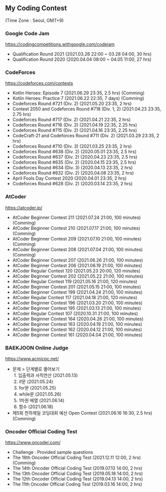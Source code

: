 ## My Coding Contest
(Time Zone : Seoul, GMT+9)


### Google Code Jam
https://codingcompetitions.withgoogle.com/codejam
- Qualification Round 2021 (2021.03.26 22:00 ~ 03.28 04:00, 30 hrs)
- Qualification Round 2020 (2020.04.04 08:00 ~ 04.05 11:00, 27 hrs)

### CodeForces
https://codeforces.com/contests
- Kotlin Heroes: Episode 7 (2021.06.29 23:35, 2.5 hrs) (Comming)
- Kotlin Heroes: Practice 7 (2021.06.22 22:35, 7 days) (Comming)
- Codeforces Round #721 (Div. 2) (2021.05.20 23:35, 2 hrs)
- Contest 2050 and Codeforces Round #718 (Div. 1, 2) (2021.04.23 23:35, 2.75 hrs)
- Codeforces Round #717 (Div. 2) (2021.04.21 22:35, 2 hrs)
- Codeforces Round #716 (Div. 2) (2021.04.19 22:35, 2.25 hrs)
- Codeforces Round #715 (Div. 2) (2021.04.16 23:35, 2.25 hrs)
- CodeCraft-21 and Codeforces Round #711 (Div. 2) (2021.03.29 23:35, 2 hrs)
- Codeforces Round #710 (Div. 3) (2021.03.25 23:35, 2 hrs)
- Codeforces Round #638 (Div. 2) (2020.05.01 23:35, 2.5 hrs)
- Codeforces Round #637 (Div. 2) (2020.04.23 23:35, 2.5 hrs)
- Codeforces Round #635 (Div. 2) (2020.04.15 23:35, 2.5 hrs)
- Codeforces Round #634 (Div. 3) (2020.04.13 23:35, 2 hrs)
- Codeforces Round #632 (Div. 2) (2020.04.08 23:35, 2 hrs)
- April Fools Day Contest 2020 (2020.04.01 23:35, 2 hrs)
- Codeforces Round #628 (Div. 2) (2020.03.14 23:35, 2 hrs)

### AtCoder
https://atcoder.jp/
- AtCoder Beginner Contest 211 (2021.07.24 21:00, 100 minutes) (Comming)
- AtCoder Beginner Contest 210 (2021.07.17 21:00, 100 minutes) (Comming)
- AtCoder Beginner Contest 209 (2021.07.10 21:00, 100 minutes) (Comming)
- AtCoder Beginner Contest 208 (2021.07.04 21:00, 100 minutes) (Comming)
- AtCoder Beginner Contest 207 (2021.06.26 21:00, 100 minutes)
- AtCoder Beginner Contest 206 (2021.06.19 21:00, 100 minutes)
- AtCoder Regular Contest 120 (2021.05.23 20:00, 120 minutes)
- AtCoder Beginner Contest 202 (2021.05.22 21:00, 100 minutes)
- AtCoder Regular Contest 119 (2021.05.16 21:00, 120 minutes)
- AtCoder Beginner Contest 201 (2021.05.15 21:00, 100 minutes)
- AtCoder Beginner Contest 199 (2021.04.24 21:00, 100 minutes)
- AtCoder Regular Contest 117 (2021.04.18 21:00, 120 minutes)
- AtCoder Beginner Contest 196 (2021.03.20 21:00, 100 minutes)
- AtCoder Beginner Contest 195 (2021.03.13 21:00, 100 minutes)
- AtCoder Regular Contest 107 (2020.10.31 21:00, 100 minutes)
- AtCoder Beginner Contest 164 (2020.04.26 21:00, 100 minutes)
- AtCoder Beginner Contest 163 (2020.04.19 21:00, 100 minutes)
- AtCoder Beginner Contest 162 (2020.04.12 21:00, 100 minutes)
- AtCoder Beginner Contest 161 (2020.04.04 21:00, 100 minutes)

### BAEKJOON Online Judge
https://www.acmicpc.net/
- 문제 > 단계별로 풀어보기  
&nbsp;1. 입출력과 사칙연산 (2021.05.13)  
&nbsp;2. if문 (2021.05.24)  
&nbsp;3. for문 (2021.05.25)  
&nbsp;4. while문 (2021.05.26)  
&nbsp;5. 1차원 배열 (2021.06.14)  
&nbsp;6. 함수 (2021.06.18)
- 제5회 천하제일 코딩대회 예선 Open Contest (2021.06.16 16:30, 2.5 hrs) (Comming)

### Oncoder Official Coding Test
https://www.oncoder.com/
- Challenge : Provided sample questions
- The 16th Oncoder Official Coding Test (2021.12.11 12:00, 2 hrs) (Comming)
- The 14th Oncoder Official Coding Test (2019.07.13 14:00, 2 hrs)
- The 13th Oncoder Official Coding Test (2019.05.18 14:00, 2 hrs)
- The 12th Oncoder Official Coding Test (2019.04.13 14:00, 2 hrs)
- The 11th Oncoder Official Coding Test (2019.03.16 14:00, 2 hrs)